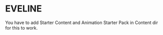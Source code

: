 # EVELINE
You have to add Starter Content and Animation Starter Pack in Content dir for this to work.
